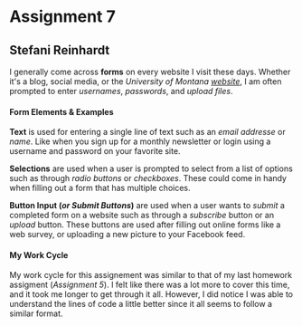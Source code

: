 # Assignment 7
## Stefani Reinhardt

I generally come across **forms** on every website I visit these days.  Whether it's a blog, social media, or the _University of Montana_ [_website_](http://www.umt.edu/), I am often prompted to enter _usernames_, _passwords_, and _upload files_.

#### Form Elements & Examples
**Text** is used for entering a single line of text such as an _email addresse_ or _name_.  Like when you sign up for a monthly newsletter or login using a username and password on your favorite site.  

**Selections** are used when a user is prompted to select from a list of options such as through _radio buttons_ or _checkboxes_.  These could come in handy when filling out a form that has multiple choices.

**Button Input (_or Submit Buttons_)** are used when a user wants to _submit_ a completed form on a website such as through a _subscribe_ button or an _upload_ button.  These buttons are used after filling out online forms like a web survey, or uploading a new picture to your Facebook feed.

#### My Work Cycle
My work cycle for this assignement was similar to that of my last homework assigment (_Assignment 5_). I felt like there was a lot more to cover this time, and it took me longer to get through it all.  However, I did notice I was able to understand the lines of code a little better since it all seems to follow a similar format.
